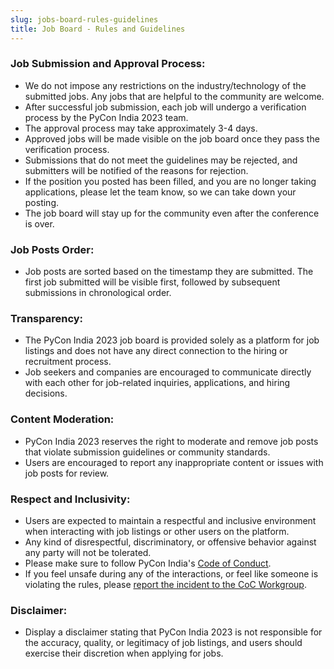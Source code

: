 ```yaml
---
slug: jobs-board-rules-guidelines
title: Job Board - Rules and Guidelines
---
```


### Job Submission and Approval Process:

- We do not impose any restrictions on the industry/technology of the submitted jobs. Any jobs that are helpful to the community are welcome.
- After successful job submission, each job will undergo a verification process by the PyCon India 2023 team.
- The approval process may take approximately 3-4 days.
- Approved jobs will be made visible on the job board once they pass the verification process.
- Submissions that do not meet the guidelines may be rejected, and submitters will be notified of the reasons for rejection.
- If the position you posted has been filled, and you are no longer taking applications, please let the team know, so we can take down your posting.
- The job board will stay up for the community even after the conference is over.

### Job Posts Order:

- Job posts are sorted based on the timestamp they are submitted. The first job submitted will be visible first, followed by subsequent submissions in chronological order.

### Transparency:

- The PyCon India 2023 job board is provided solely as a platform for job listings and does not have any direct connection to the hiring or recruitment process.
- Job seekers and companies are encouraged to communicate directly with each other for job-related inquiries, applications, and hiring decisions.

### Content Moderation:

- PyCon India 2023 reserves the right to moderate and remove job posts that violate submission guidelines or community standards.
- Users are encouraged to report any inappropriate content or issues with job posts for review.

### Respect and Inclusivity:

- Users are expected to maintain a respectful and inclusive environment when interacting with job listings or other users on the platform.
- Any kind of disrespectful, discriminatory, or offensive behavior against any party will not be tolerated.
- Please make sure to follow PyCon India's [Code of Conduct](https://in.pycon.org/2023/code-of-conduct/).
- If you feel unsafe during any of the interactions, or feel like someone is violating the rules, please [report the incident to the CoC Workgroup](https://in.pycon.org/2023/reporting-guide/).

### Disclaimer:

- Display a disclaimer stating that PyCon India 2023 is not responsible for the accuracy, quality, or legitimacy of job listings, and users should exercise their discretion when applying for jobs.
